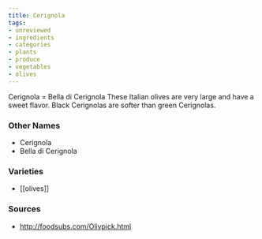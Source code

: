 ```yaml
---
title: Cerignola
tags:
- unreviewed
- ingredients
- categories
- plants
- produce
- vegetables
- olives
---
```

Cerignola = Bella di Cerignola These Italian olives are very large and have a sweet flavor. Black Cerignolas are softer than green Cerignolas.

### Other Names

* Cerignola
* Bella di Cerignola

### Varieties

* [[olives]]

### Sources
* http://foodsubs.com/Olivpick.html
